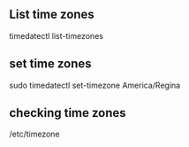 ## List time zones
timedatectl list-timezones

## set time zones
sudo timedatectl set-timezone America/Regina

## checking time zones
/etc/timezone
